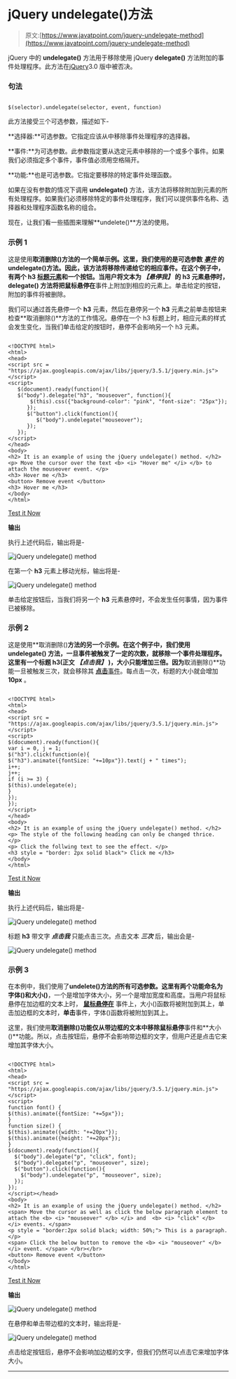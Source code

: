 # jQuery undelegate()方法

> 原文:[https://www.javatpoint.com/jquery-undelegate-method](https://www.javatpoint.com/jquery-undelegate-method)

jQuery 中的 **undelegate()** 方法用于移除使用 jQuery **delegate()** 方法附加的事件处理程序。此方法在[jQuery](https://www.javatpoint.com/jquery-tutorial)3.0 版中被否决。

### 句法

```

$(selector).undelegate(selector, event, function)

```

此方法接受三个可选参数，描述如下-

**选择器:**可选参数。它指定应该从中移除事件处理程序的选择器。

**事件:**为可选参数。此参数指定要从选定元素中移除的一个或多个事件。如果我们必须指定多个事件，事件值必须用空格隔开。

**功能:**也是可选参数。它指定要移除的特定事件处理函数。

如果在没有参数的情况下调用 **undelegate()** 方法，该方法将移除附加到元素的所有处理程序。如果我们必须移除特定的事件处理程序，我们可以提供事件名称、选择器和处理程序函数名称的组合。

现在，让我们看一些插图来理解**undelete()**方法的使用。

### 示例 1

这是使用**取消删除()**方法的一个简单示例。这里，我们使用的是可选参数 ***[事件](https://www.javatpoint.com/jquery-events)*** 的 undelegate()方法。因此，该方法将移除传递给它的相应事件。在这个例子中，有两个 **h3** [标题元素](https://www.javatpoint.com/html-heading)和一个按钮。当用户将文本为 ***【悬停我】*** 的 **h3** 元素悬停时， **delegate()** 方法将把**鼠标悬停在**事件上附加到相应的元素上。单击给定的按钮，附加的事件将被删除。

我们可以通过首先悬停一个 **h3** 元素，然后在悬停另一个 **h3** 元素之前单击按钮来检查**取消删除()**方法的工作情况。悬停在一个 h3 标题上时，相应元素的样式会发生变化，当我们单击给定的按钮时，悬停不会影响另一个 h3 元素。

```

<!DOCTYPE html>
<html>
<head>
<script src = "https://ajax.googleapis.com/ajax/libs/jquery/3.5.1/jquery.min.js"> </script>
<script>
   $(document).ready(function(){
   $("body").delegate("h3", "mouseover", function(){
	   $(this).css({"background-color": "pink", "font-size": "25px"});
      });
      $("button").click(function(){
         $("body").undelegate("mouseover");
      });
   });
</script>
</head>
<body>
<h2> It is an example of using the jQuery undelegate() method. </h2>
<p> Move the cursor over the text <b> <i> "Hover me" </i> </b> to attach the mouseover event. </p>
<h3> Hover me </h3>
<button> Remove event </button>
<h3> Hover me </h3>
</body>
</html>

```

[Test it Now](https://www.javatpoint.com/oprweb/test.jsp?filename=jquery-undelegate-method1)

**输出**

执行上述代码后，输出将是-

![jQuery undelegate() method](../Images/c28c22af9a644dc615636e13e3bd2e5d.png)

在第一个 **h3** 元素上移动光标，输出将是-

![jQuery undelegate() method](../Images/d9c3cec82d2c9870d1da1cb73f866b7b.png)

单击给定按钮后，当我们将另一个 **h3** 元素悬停时，不会发生任何事情，因为事件已被移除。

### 示例 2

这是使用**取消删除()**方法的另一个示例。在这个例子中，我们使用 **undelegate()** 方法，一旦事件被触发了一定的次数，就移除一个事件处理程序。这里有一个标题 h3(正文 ***【点击我】*** )，大小只能增加三倍。因为**取消删除()**功能一旦被触发三次，就会移除其 [**点击**事件](https://www.javatpoint.com/jquery-click)。每点击一次，标题的大小就会增加 **10px** 。

```

<!DOCTYPE html>
<html>
<head>
<script src = "https://ajax.googleapis.com/ajax/libs/jquery/3.5.1/jquery.min.js"> </script>
<script>
$(document).ready(function(){
var i = 0, j = 1;
$("h3").click(function(e){
$("h3").animate({fontSize: "+=10px"}).text(j + " times");
i++;
j++;
if (i >= 3) {
$(this).undelegate(e);
}
});
});
</script>
</head>
<body>
<h2> It is an example of using the jQuery undelegate() method. </h2>
<p> The style of the following heading can only be changed thrice. </p>
<p> Click the follwing text to see the effect. </p>
<h3 style = "border: 2px solid black"> Click me </h3>
</body>
</html>

```

[Test it Now](https://www.javatpoint.com/oprweb/test.jsp?filename=jquery-undelegate-method2)

**输出**

执行上述代码后，输出将是-

![jQuery undelegate() method](../Images/0cbf7674d3629dab19cb2db69eb9fb35.png)

标题 **h3** 带文字 ***点击我*** 只能点击三次。点击文本 ***三次*** 后，输出会是-

![jQuery undelegate() method](../Images/60890f6b4959138817d9179646fc4982.png)

### 示例 3

在本例中，我们使用了**undelete()**方法的所有可选参数。这里有两个功能命名为**字体()**和**大小()**，一个是增加字体大小，另一个是增加宽度和高度。当用户将鼠标悬停在加边框的文本上时， [**鼠标悬停在**](https://www.javatpoint.com/jquery-mouseover) 事件上，大小()函数将被附加到其上，单击加边框的文本时，**单击**事件，字体()函数将被附加到其上。

这里，我们使用**取消删除()**功能仅从带边框的文本中移除**鼠标悬停**事件和**大小()**功能。所以，点击按钮后，悬停不会影响带边框的文字，但用户还是点击它来增加其字体大小。

```

<!DOCTYPE html>
<html>
<head>
<script src = "https://ajax.googleapis.com/ajax/libs/jquery/3.5.1/jquery.min.js"> </script>
<script>
function font() {
$(this).animate({fontSize: "+=5px"});
}
function size() {
$(this).animate({width: "+=20px"});
$(this).animate({height: "+=20px"});
}
$(document).ready(function(){
  $("body").delegate("p", "click", font);
  $("body").delegate("p", "mouseover", size);
  $("button").click(function(){
    $("body").undelegate("p", "mouseover", size);
  });
});
</script></head>
<body>
<h2> It is an example of using the jQuery undelegate() method. </h2>
<span> Move the cursor as well as click the below paragraph element to attach the <b> <i> "mouseover" </b> </i> and  <b> <i> "click" </b> </i> events. </span>
<p style = "border:2px solid black; width: 50%;"> This is a paragraph. </p>
<span> Click the below button to remove the <b> <i> "mouseover" </b> </i> event. </span> </br></br>
<button> Remove event </button>
</body>
</html>

```

[Test it Now](https://www.javatpoint.com/oprweb/test.jsp?filename=jquery-undelegate-method3)

**输出**

![jQuery undelegate() method](../Images/598ac41420cd6ad58bd0cdc099b9549c.png)

在悬停和单击带边框的文本时，输出将是-

![jQuery undelegate() method](../Images/1921832d086174c48983fed195f8f205.png)

点击给定按钮后，悬停不会影响加边框的文字，但我们仍然可以点击它来增加字体大小。

* * *